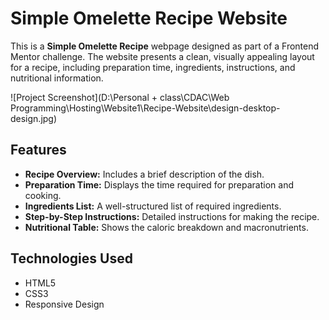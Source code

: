 # Simple Omelette Recipe Website

This is a **Simple Omelette Recipe** webpage designed as part of a Frontend Mentor challenge. The website presents a clean, visually appealing layout for a recipe, including preparation time, ingredients, instructions, and nutritional information.

![Project Screenshot](D:\Personal + class\CDAC\Web Programming\Hosting\Website1\Recipe-Website\design-desktop-design.jpg)

## Features
- **Recipe Overview:** Includes a brief description of the dish.
- **Preparation Time:** Displays the time required for preparation and cooking.
- **Ingredients List:** A well-structured list of required ingredients.
- **Step-by-Step Instructions:** Detailed instructions for making the recipe.
- **Nutritional Table:** Shows the caloric breakdown and macronutrients.

## Technologies Used
- HTML5
- CSS3
- Responsive Design
